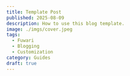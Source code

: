 ```yaml
---
title: Template Post
published: 2025-08-09
description: How to use this blog template.
image: ./imgs/cover.jpeg
tags:
  - Fuwari
  - Blogging
  - Customization
category: Guides
draft: true
---
```

